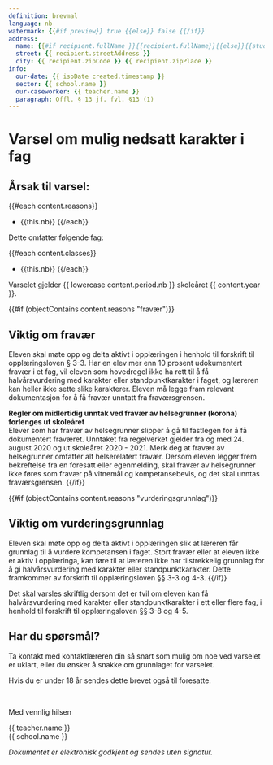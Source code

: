 ```yaml
---
definition: brevmal
language: nb
watermark: {{#if preview}} true {{else}} false {{/if}}
address:
  name: {{#if recipient.fullName }}{{recipient.fullName}}{{else}}{{student.name}}{{/if}}
  street: {{ recipient.streetAddress }}
  city: {{ recipient.zipCode }} {{ recipient.zipPlace }}
info:
  our-date: {{ isoDate created.timestamp }}
  sector: {{ school.name }}
  our-caseworker: {{ teacher.name }}
  paragraph: Offl. § 13 jf. fvl. §13 (1)
---
```


# Varsel om mulig nedsatt karakter i fag

## Årsak til varsel:

{{#each content.reasons}}
- {{this.nb}}
{{/each}}

Dette omfatter følgende fag:

{{#each content.classes}}
 - {{this.nb}}
{{/each}}

Varselet gjelder {{ lowercase content.period.nb }} skoleåret {{ content.year }}.

{{#if (objectContains content.reasons "fravær")}}
## Viktig om fravær

Eleven skal møte opp og delta aktivt i opplæringen i henhold til forskrift til opplæringsloven § 3-3.
Har en elev mer enn 10 prosent udokumentert fravær i et fag, vil eleven som hovedregel ikke ha rett til å få halvårsvurdering med karakter eller standpunktkarakter i faget, og læreren kan heller ikke sette slike karakterer. Eleven må legge fram relevant dokumentasjon for å få fravær unntatt fra fraværsgrensen. 

**Regler om midlertidig unntak ved fravær av helsegrunner (korona) forlenges ut skoleåret**
<br/>
Elever som har fravær av helsegrunner slipper å gå til fastlegen for å få dokumentert fraværet. Unntaket fra regelverket gjelder fra og med 24. august 2020 og ut skoleåret 2020 - 2021. Merk deg at fravær av helsegrunner omfatter alt helserelatert fravær. Dersom eleven legger frem bekreftelse fra en foresatt eller egenmelding, skal fravær av helsegrunner ikke føres som fravær på vitnemål og kompetansebevis, og det skal unntas fraværsgrensen.
{{/if}}

{{#if (objectContains content.reasons "vurderingsgrunnlag")}}
## Viktig om vurderingsgrunnlag

Eleven skal møte opp og delta aktivt i opplæringen slik at læreren får grunnlag til å vurdere kompetansen i faget. Stort fravær eller at eleven ikke er aktiv i opplæringa, kan føre til at læreren ikke har tilstrekkelig grunnlag for å gi halvårsvurdering med karakter eller standpunktkarakter. Dette framkommer av forskrift til opplæringsloven §§ 3-3 og 4-3. 
{{/if}}

Det skal varsles skriftlig dersom det er tvil om eleven kan få halvårsvurdering med karakter eller standpunktkarakter i ett eller flere fag, i henhold til forskrift til opplæringsloven §§ 3-8 og 4-5.

## Har du spørsmål?

Ta kontakt med kontaktlæreren din så snart som mulig om noe ved varselet er uklart, eller du ønsker å snakke om grunnlaget for varselet.

Hvis du er under 18 år sendes dette brevet også til foresatte.

<br/>

Med vennlig hilsen

{{ teacher.name }}<br />
{{ school.name }}<br />

*Dokumentet er elektronisk godkjent og sendes uten signatur.*
